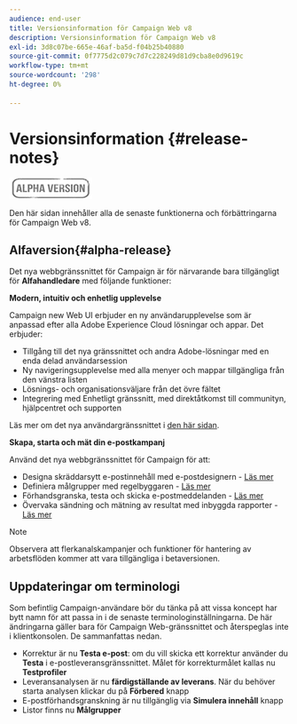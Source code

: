 ```yaml
---
audience: end-user
title: Versionsinformation för Campaign Web v8
description: Versionsinformation för Campaign Web v8
exl-id: 3d8c07be-665e-46af-ba5d-f04b25b40880
source-git-commit: 0f7775d2c079c7d7c228249d81d9cba8e0d9619c
workflow-type: tm+mt
source-wordcount: '298'
ht-degree: 0%

---
```


# Versionsinformation {#release-notes}

![](../assets/do-not-localize/badge.png)

Den här sidan innehåller alla de senaste funktionerna och förbättringarna för Campaign Web v8.

## Alfaversion{#alpha-release}

Det nya webbgränssnittet för Campaign är för närvarande bara tillgängligt för **Alfahandledare** med följande funktioner:

**Modern, intuitiv och enhetlig upplevelse**

Campaign new Web UI erbjuder en ny användarupplevelse som är anpassad efter alla Adobe Experience Cloud lösningar och appar. Det erbjuder:

* Tillgång till det nya gränssnittet och andra Adobe-lösningar med en enda delad användarsession
* Ny navigeringsupplevelse med alla menyer och mappar tillgängliga från den vänstra listen
* Lösnings- och organisationsväljare från det övre fältet
* Integrering med Enhetligt gränssnitt, med direktåtkomst till communityn, hjälpcentret och supporten
<!--
No search and pulse notifications in Alpha
-->

Läs mer om det nya användargränssnittet i [den här sidan](../get-started/user-interface.md).

**Skapa, starta och mät din e-postkampanj**

Använd det nya webbgränssnittet för Campaign för att:

* Designa skräddarsytt e-postinnehåll med e-postdesignern - [Läs mer](../content/edit-content.md)
* Definiera målgrupper med regelbyggaren - [Läs mer](../audience/about-audiences.md)
* Förhandsgranska, testa och skicka e-postmeddelanden - [Läs mer](../monitor/prepare-send.md)
* Övervaka sändning och mätning av resultat med inbyggda rapporter - [Läs mer](../reporting/reports.md)

<!--
add info somewhere to remind users that
* they still have access to their console (+ link to v8 console doc)
* they keep their existing data (example: will be able to use their existing delivery templates to create deliveries)
-->

>[!NOTE]
>
>Observera att flerkanalskampanjer och funktioner för hantering av arbetsflöden kommer att vara tillgängliga i betaversionen.

## Uppdateringar om terminologi

Som befintlig Campaign-användare bör du tänka på att vissa koncept har bytt namn för att passa in i de senaste terminologinställningarna. De här ändringarna gäller bara för Campaign Web-gränssnittet och återspeglas inte i klientkonsolen. De sammanfattas nedan.

* Korrektur är nu **Testa e-post**: om du vill skicka ett korrektur använder du **Testa** i e-postleveransgränssnittet. Målet för korrekturmålet kallas nu **Testprofiler**
* Leveransanalysen är nu **färdigställande av leverans**. När du behöver starta analysen klickar du på **Förbered** knapp
* E-postförhandsgranskning är nu tillgänglig via **Simulera innehåll** knapp
* Listor finns nu **Målgrupper**
